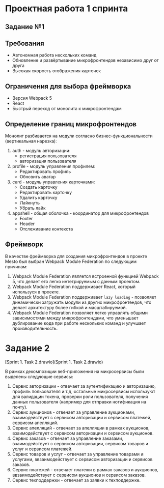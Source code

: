 # Проектная работа 1 спринта

## Задание №1

## Требования

- Автономная работа нескольких команд
- Обновление и развёртывание микрофронтендов независимо друг от друга
- Высокая скорость отображения карточек 

## Ограничения для выбора фреймворка

- Версия Webpack 5
- React
- Быстрый переход от монолита к микрофронтендам

## Определение границ микрофронтендов 

Монолит разбивается на модули согласно бизнес-функциональности (вертикальная нарезка):
1. auth - модуль авторизации:
   - регистрация пользователя
   - авторизация пользователя
2. profile - модуль управления профилем:
   - Редактировать профиль
   - Обновить аватар
3. card - модуль управления карточками: 
   - Создать карточку
   - Редактировать карточку
   - Удалить карточку
   - Лайкнуть
   - Убрать лайк
4. appshell - общая оболочка - координатор для микрофронтендов
   - Footer
   - Header
   - Отслеживание контекста

## Фреймворк

В качестве фреймворка для создания микрофронтендов в проекте Mesto был выбран Webpack Module Federation по следующим причинам:
1. Webpack Module Federation является встроенной функцией Webpack 5, что делает его легко интегрируемым с данным проектом.
2. Webpack Module Federation поддерживает React, который используся в проекте. 
3. Webpack Module Federation поддерживает `lazy loading` - позволяет динамически загружать модули из других микрофронтендов, что делает архитектуру более гибкой и масштабируемой.
4. Webpack Module Federation позволяет легко управлять общими зависимостями между микрофронтендами, что уменьшает дублирование кода при работе нескольких команд и улучшает производительность.

# Задание 2

[Sprint 1. Task 2.drawio](Sprint 1. Task 2.drawio)

В рамках декомпозиции веб-приложения на микросервисы были выделены следующие сервисы:
1. Сервис авторизации - отвечает за аутентификацию и авторизацию, профиль пользователя и т.д, остальные микросервисы используют для валидации токена, проверки роли пользователя, получения данных пользователя (например для отправки нотификация на почту).
2. Сервис аукционов - отвечает за управление аукционами, взаимодействует с сервисом авторизации и сервисом платежей, сервисом апелляций.
3. Сервис апелляций - отвечает за апелляции в рамках аукционов, взаимодействует с сервисом авторизации и сервисом аукционов.
4. Сервис заказов - отвечает за управление заказами, взаимодействует с сервисом авторизации, сервисом товаров и услуг и сервисом платежей.
5. Сервис товаров и услуг  - отвечает за управление товарами и услугами, ввзаимодействует с сервисом авторизации и сервисов заказов.
6. Сервис платежей  - отвечает платежи в рамках заказов и аукционов, ввзаимодействует с сервисом аукционов и сервисом заказов.
7. Сервис техподдержки  - отвечает за заявки к техподдержке.